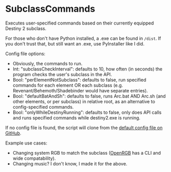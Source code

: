 # SubclassCommands
Executes user-specified commands based on their currently equipped Destiny 2 subclass.

For those who don't have Python installed, a .exe can be found in `/dist`. If you don't trust that, but still want an .exe, use PyInstaller like I did.


Config file options:
- Obviously, the commands to run.
- Int: "subclassCheckInterval": defaults to 10, how often (in seconds) the program checks the user's subclass in the API.
- Bool: "perElementNotSubclass": defaults to false, run specified commands for each element OR each subclass (e.g. Revenant/Behemoth/Shadebinder would have separate entries).
- Bool: "defaultBatAndSh": defaults to false, runs Arc.bat AND Arc.sh (and other elements, or per subclass) in relative root, as an alternative to config-specified commands.
- Bool: "onlyWhileDestinyRunning": defaults to false, only does API calls and runs specified commands while destiny2.exe is running.

If no config file is found, the script will clone from the [default config file on GitHub](https://github.com/mennockramer/SubclassCommands/blob/main/SubclassCommandsConfig-DEFAULT.json).


Example use cases:
- Changing system RGB to match the subclass ([OpenRGB](https://openrgb.org/) has a CLI and wide compatability).
- Changing music? I don't know, I made it for the above.


